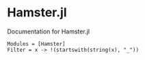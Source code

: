 # Hamster.jl

Documentation for Hamster.jl

```@autodocs
Modules = [Hamster]
Filter = x -> !(startswith(string(x), "_"))
```